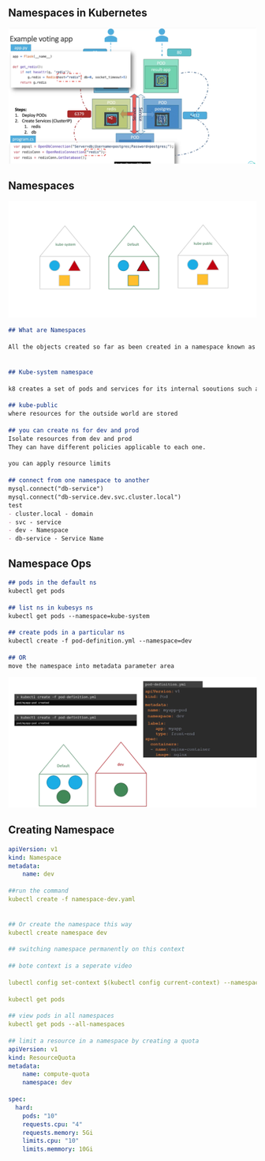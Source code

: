 ## Namespaces in Kubernetes 
![k8_demo2](https://github.com/sheyijojo/Docker_CERT/blob/main/_assets/demo2.png?raw=true)

## Namespaces 

![ns](https://github.com/sheyijojo/Docker_CERT/blob/main/_assets/namespace.png?raw=true)
```md
## What are Namespaces 

All the objects created so far as been created in a namespace known as the default namespace, which is created automatically by k8.


## Kube-system namespace

k8 creates a set of pods and services for its internal sooutions such as DNS services..to isolate it from the user 

## kube-public
where resources for the outside world are stored 

## you can create ns for dev and prod 
Isolate resources from dev and prod 
They can have different policies applicable to each one.

you can apply resource limits 

## connect from one namespace to another 
mysql.connect("db-service")
mysql.connect("db-service.dev.svc.cluster.local")
test
- cluster.local - domain
- svc - service
- dev - Namespace
- db-service - Service Name 


```

## Namespace Ops

```md
## pods in the default ns
kubectl get pods

## list ns in kubesys ns
kubectl get pods --namespace=kube-system

## create pods in a particular ns
kubectl create -f pod-definition.yml --namespace=dev

## OR
move the namespace into metadata parameter area 

```

![ns_2](https://github.com/sheyijojo/Docker_CERT/blob/main/_assets/ns-2.png?raw=true)

## Creating Namespace
```yaml
apiVersion: v1
kind: Namespace
metadata: 
    name: dev

##run the command
kubectl create -f namespace-dev.yaml


## Or create the namespace this way
kubectl create namespace dev 

## switching namespace permanently on this context 

## bote context is a seperate video

lubectl config set-context $(kubectl config current-context) --namespace=dev 

kubectl get pods

## view pods in all namespaces 
kubectl get pods --all-namespaces 

## limit a resource in a namespace by creating a quota 
apiVersion: v1
kind: ResourceQuota
metadata: 
    name: compute-quota
    namespace: dev

spec:
  hard:
    pods: "10"
    requests.cpu: "4"
    requests.memory: 5Gi
    limits.cpu: "10"
    limits.memmory: 10Gi
```


